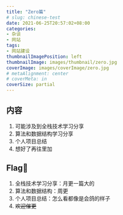 ```yaml
---
title: "Zero篇"
# slug: chinese-test
date: 2021-06-25T20:57:02+08:00
categories:
- 杂谈
- 网站
tags:
- 网站建设
thumbnailImagePosition: left
thumbnailImage: images/thumbnail/zero.jpg
coverImage: images/coverImage/zero.jpg
# metaAlignment: center
# coverMeta: in
coverSize: partial
---
```

## 内容
1. 可能涉及到全栈技术学习分享
2. 算法和数据结构学习分享
3. 个人项目总结
4. 想好了再往里加
## Flag🚩
1. 全栈技术学习分享：月更一篇大的
2. 算法和数据结构：周更
3. 个人项目总结：怎么看都像是会鸽的样子
4. ~~欢迎催更~~

